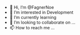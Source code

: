 - 👋 Hi, I’m @FagnerNoe
- 👀 I’m interested in Development
- 🌱 I’m currently learning 
- 💞️ I’m looking to collaborate on ...
- 📫 How to reach me ...

<!---
FagnerNoe/FagnerNoe is a ✨ special ✨ repository because its `README.md` (this file) appears on your GitHub profile.
You can click the Preview link to take a look at your changes.
--->
